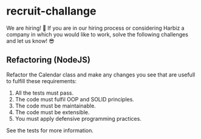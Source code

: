 # recruit-challange
We are hiring! 🚀 If you are in our hiring process or considering Harbiz a company in which you would like to work, solve the following challenges and let us know! 😎


## Refactoring (NodeJS)
Refactor the Calendar class and make any changes you see that are usefull to fulfill these requirements:

1. All the tests must pass.
2. The code must fulfil OOP and SOLID principles.
3. The code must be maintainable.
4. The code must be extensible.
5. You must apply defensive programming practices.

See the tests for more information.



